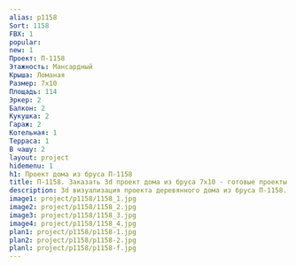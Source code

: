 ```yaml
---
alias: p1158
Sort: 1158
FBX: 1
popular: 
new: 1
Проект: П-1158
Этажность: Мансардный
Крыша: Ломаная
Размер: 7х10
Площадь: 114
Эркер: 2
Балкон: 2
Кукушка: 2
Гараж: 2
Котельная: 1
Терраса: 1
В чашу: 2
layout: project
hidemenu: 1
h1: Проект дома из бруса П-1158
title: П-1158. Заказать 3d проект дома из бруса 7х10 - готовые проекты
description: 3d визуализация проекта деревянного дома из бруса П-1158. Площадь 114 м2, размер 7х10. Вы можете внести любые изменения в проект.
image1: project/p1158/1158_1.jpg
image2: project/p1158/1158_2.jpg
image3: project/p1158/1158_3.jpg
image4: project/p1158/1158_4.jpg
plan1: project/p1158/p1158-1.jpg
plan2: project/p1158/p1158-2.jpg
planl: project/p1158/p1158-f.jpg
---
```

